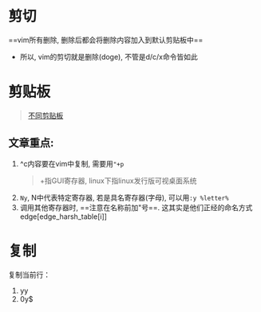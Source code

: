 # 剪切
==vim所有删除, 删除后都会将删除内容加入到默认剪贴板中==
- 所以, vim的剪切就是删除(doge), 不管是d/c/x命令皆如此

# 剪贴板
> [不同剪贴板](https://www.cnblogs.com/gmpy/p/11177719.html)
## 文章重点:
1. \^c内容要在vim中复制, 需要用`"+p`
	> +指GUI寄存器, linux下指linux发行版可视桌面系统
2. `Ny`, N中代表特定寄存器, 若是具名寄存器(字母), 可以用`:y %letter%`
3. 调用其他寄存器时, ==注意在名称前加"号==. 这其实是他们正经的命名方式edge[edge_harsh_table[i]]

#  复制
复制当前行：
1. yy
2. 0y$
